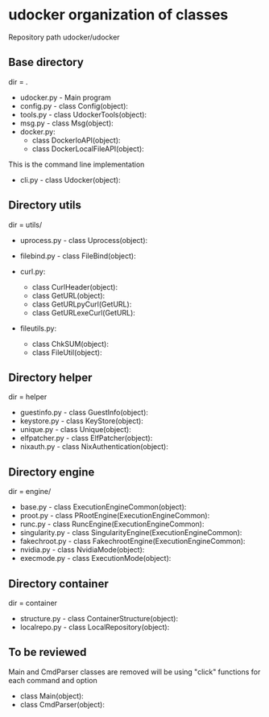# udocker organization of classes

Repository path udocker/udocker

## Base directory

dir = .

* udocker.py - Main program
* config.py -  class Config(object):
* tools.py -   class UdockerTools(object):
* msg.py - class Msg(object):
* docker.py:
  * class DockerIoAPI(object):
  * class DockerLocalFileAPI(object):

This is the command line implementation

* cli.py -     class Udocker(object):

## Directory utils

dir = utils/

* uprocess.py - class Uprocess(object):
* filebind.py - class FileBind(object):

* curl.py:
  * class CurlHeader(object):
  * class GetURL(object):
  * class GetURLpyCurl(GetURL):
  * class GetURLexeCurl(GetURL):

* fileutils.py:
  * class ChkSUM(object):
  * class FileUtil(object):

## Directory helper

dir = helper

* guestinfo.py -  class GuestInfo(object):
* keystore.py -   class KeyStore(object):
* unique.py -     class Unique(object):
* elfpatcher.py - class ElfPatcher(object):
* nixauth.py -    class NixAuthentication(object):

## Directory engine

dir = engine/

* base.py -        class ExecutionEngineCommon(object):
* proot.py -       class PRootEngine(ExecutionEngineCommon):
* runc.py -        class RuncEngine(ExecutionEngineCommon):
* singularity.py - class SingularityEngine(ExecutionEngineCommon):
* fakechroot.py -  class FakechrootEngine(ExecutionEngineCommon):
* nvidia.py -      class NvidiaMode(object):
* execmode.py -    class ExecutionMode(object):

## Directory container

dir = container

* structure.py - class ContainerStructure(object):
* localrepo.py - class LocalRepository(object):

## To be reviewed

Main and CmdParser classes are removed will be using "click"
functions for each command and option
 
* class Main(object):
* class CmdParser(object):
